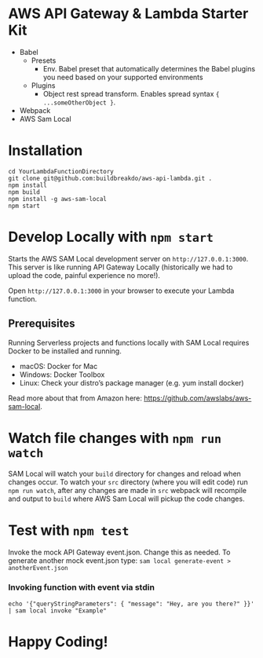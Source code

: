 # AWS API Gateway & Lambda Starter Kit
- Babel
  - Presets
    - Env. Babel preset that automatically determines the Babel plugins you need based on your supported environments
  - Plugins
    - Object rest spread transform. Enables spread syntax `{ ...someOtherObject }`.
- Webpack
- AWS Sam Local

# Installation
```
cd YourLambdaFunctionDirectory
git clone git@github.com:buildbreakdo/aws-api-lambda.git .
npm install
npm build
npm install -g aws-sam-local
npm start
```

# Develop Locally with `npm start`
Starts the AWS SAM Local development server on `http://127.0.0.1:3000`. This server is like running API Gateway Locally (historically we had to upload the code, painful experience no more!). 

Open `http://127.0.0.1:3000` in your browser to execute your Lambda function.

## Prerequisites
Running Serverless projects and functions locally with SAM Local requires Docker to be installed and running. 
- macOS: Docker for Mac
- Windows: Docker Toolbox
- Linux: Check your distro’s package manager (e.g. yum install docker)

Read more about that from Amazon here: https://github.com/awslabs/aws-sam-local. 


# Watch file changes with `npm run watch`
SAM Local will watch your `build` directory for changes and reload when changes occur. To watch your `src` directory (where you will edit code) run `npm run watch`, after any changes are made in `src` webpack will recompile and output to `build` where AWS Sam Local will pickup the code changes. 

# Test with `npm test`
Invoke the mock API Gateway event.json. Change this as needed. To generate another mock event.json type: `sam local generate-event > anotherEvent.json`

### Invoking function with event via stdin
`echo '{"queryStringParameters": { "message": "Hey, are you there?" }}' | sam local invoke "Example"`

# Happy Coding!
